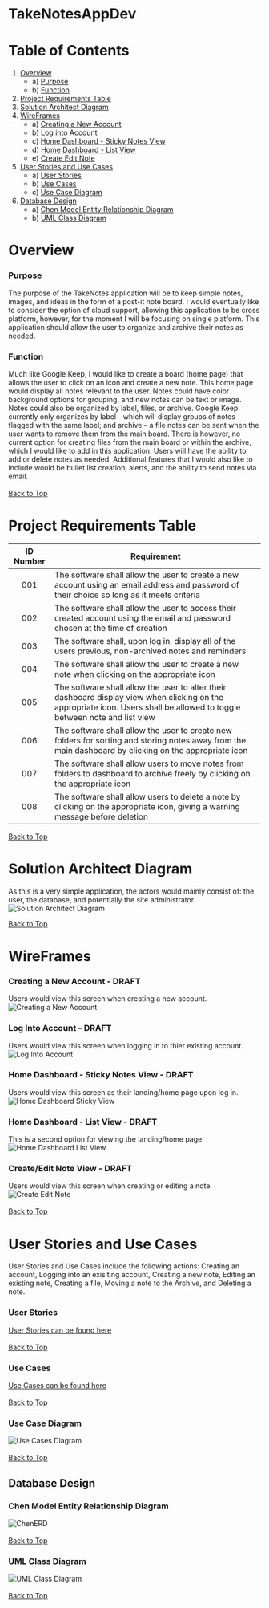 # TakeNotesAppDev

# Table of Contents
1. [Overview](https://github.com/EmHarris589/TakeNotesAppDev/blob/main/README.md#Overview)
   - a) [Purpose](https://github.com/EmHarris589/TakeNotesAppDev/blob/main/README.md#Purpose)
   - b) [Function](https://github.com/EmHarris589/TakeNotesAppDev/blob/main/README.md#Function)
2. [Project Requirements Table](https://github.com/EmHarris589/TakeNotesAppDev/blob/main/README.md#Project-Requirements-Table)
3. [Solution Architect Diagram](https://github.com/EmHarris589/TakeNotesAppDev/blob/main/README.md#Solution-Architect-Diagram)
4. [WireFrames](https://github.com/EmHarris589/TakeNotesAppDev/blob/main/README.md#WireFrames)
   - a) [Creating a New Account](https://github.com/EmHarris589/TakeNotesAppDev/blob/main/README.md#Creating-a-New-Account)
   - b) [Log into Account](https://github.com/EmHarris589/TakeNotesAppDev/blob/main/README.md#Log-Into-Account)
   - c) [Home Dashboard - Sticky Notes View](https://github.com/EmHarris589/TakeNotesAppDev/blob/main/README.md#Home-Dashboard-Sticky-Notes-View)
   - d) [Home Dashboard - List View](https://github.com/EmHarris589/TakeNotesAppDev/blob/main/README.md#Home-Dashboard-List-View)
   - e) [Create Edit Note](https://github.com/EmHarris589/TakeNotesAppDev/blob/main/README.md#Create-Edit-Note)
5. [User Stories and Use Cases](https://github.com/EmHarris589/TakeNotesAppDev/blob/main/README.md#User-Stories-and-Use-Cases)
   - a) [User Stories](https://github.com/EmHarris589/TakeNotesAppDev/blob/main/README.md#User-Stories)
   - b) [Use Cases](https://github.com/EmHarris589/TakeNotesAppDev/blob/main/README.md#Use-Cases)
   - c) [Use Case Diagram](https://github.com/EmHarris589/TakeNotesAppDev/blob/main/README.md#Use-Case-Diagram)
6. [Database Design](https://github.com/EmHarris589/TakeNotesAppDev/blob/main/README.md#Database-Design)
   - a) [Chen Model Entity Relationship Diagram](https://github.com/EmHarris589/TakeNotesAppDev/blob/main/README.md#Chen-Model-Entity-Relationship-Diagram)
   - b) [UML Class Diagram](https://github.com/EmHarris589/TakeNotesAppDev/blob/main/README.md#UML-Class-Diagram)


# Overview

### Purpose
The purpose of the TakeNotes application will be to keep simple notes, images, and ideas in the form of a post-it note board.  I would eventually like to consider the option of cloud support, allowing this application to be cross platform, however, for the moment I will be focusing on single platform.  This application should allow the user to organize and archive their notes as needed. 


### Function
Much like Google Keep, I would like to create a board (home page) that allows the user to click on an icon and create a new note.  This home page would display all notes relevant to the user.  Notes could have color background options for grouping, and new notes can be text or image.  Notes could also be organized by label, files, or archive.  Google Keep currently only organizes by label - which will display groups of notes flagged with the same label; and archive – a file notes can be sent when the user wants to remove them from the main board.  There is however, no current option for creating files from the main board or within the archive, which I would like to add in this application.  Users will have the ability to add or delete notes as needed.  Additional features that I would also like to include would be bullet list creation, alerts, and the ability to send notes via email.
<br>
<br>
[Back to Top](https://github.com/EmHarris589/TakeNotesAppDev/blob/main/README.md#Table-of-Contents)

# Project Requirements Table

|ID Number| Requirement|
| :---: | --- |
| 001 | The software shall allow the user to create a new account using an email address and password of their choice so long as it meets criteria |
| 002 | The software shall allow the user to access their created account using the email and password chosen at the time of creation | 
| 003 | The software shall, upon log in, display all of the users previous, non-archived notes and reminders |
| 004 | The software shall allow the user to create a new note when clicking on the appropriate icon |
| 005 | The software shall allow the user to alter their dashboard display view when clicking on the appropriate icon. Users shall be allowed to toggle between note and list view |
| 006 | The software shall allow the user to create new folders for sorting and storing notes away from the main dashboard by clicking on the appropriate icon |
| 007 | The software shall allow users to move notes from folders to dashboard to archive freely by clicking on the appropriate icon |
| 008 | The software shall allow users to delete a note by clicking on the appropriate icon, giving a warning message before deletion |  


[Back to Top](https://github.com/EmHarris589/TakeNotesAppDev/blob/main/README.md#Table-of-Contents)
<br>

# Solution Architect Diagram
As this is a very simple application, the actors would mainly consist of: the user, the database, and potentially the site administrator.
![Solution Architect Diagram](https://github.com/EmHarris589/TakeNotesAppDev/blob/8b2fa0768b9fa904a6838ac12f76b9e6db748da7/TakeNotes_SolutionArchitectDiagram.PNG)


[Back to Top](https://github.com/EmHarris589/TakeNotesAppDev/blob/main/README.md#Table-of-Contents)
<br>

# WireFrames
### Creating a New Account - DRAFT
Users would view this screen when creating a new account.
![Creating a New Account](https://github.com/EmHarris589/TakeNotesAppDev/blob/73279f4bed379f8936418c89849bf7776919cee4/CreateAccount_WF.PNG) 
### Log Into Account - DRAFT
Users would view this screen when logging in to thier existing account.
![Log Into Account](https://github.com/EmHarris589/TakeNotesAppDev/blob/dbe4437830441d543ba07f1ddc70becbb039d447/LogIn_WF.PNG)
### Home Dashboard - Sticky Notes View - DRAFT
Users would view this screen as their landing/home page upon log in.
![Home Dashboard Sticky View](https://github.com/EmHarris589/TakeNotesAppDev/blob/dbe4437830441d543ba07f1ddc70becbb039d447/HomePage_WF.PNG)
### Home Dashboard - List View - DRAFT
This is a second option for viewing the landing/home page.
![Home Dashboard List View](https://github.com/EmHarris589/TakeNotesAppDev/blob/dbe4437830441d543ba07f1ddc70becbb039d447/ListView_WF.PNG)
### Create/Edit Note View - DRAFT
Users would view this screen when creating or editing a note.
![Create Edit Note](https://github.com/EmHarris589/TakeNotesAppDev/blob/dbe4437830441d543ba07f1ddc70becbb039d447/SelectedNote_WF.png)
<br>
<br>
[Back to Top](https://github.com/EmHarris589/TakeNotesAppDev/blob/main/README.md#Table-of-Contents)
<br>

# User Stories and Use Cases
User Stories and Use Cases include the following actions:  Creating an account, Logging into an exisiting account, Creating a new note, Editing an existing note, Creating a file, Moving a note to the Archive, and Deleting a note.

### User Stories
[User Stories can be found here](https://github.com/EmHarris589/TakeNotesAppDev/blob/a8189b43b04e7d6259da17af9836cac735eee8c4/TakeNotes_UserStories.pdf)
<br>
<br>
[Back to Top](https://github.com/EmHarris589/TakeNotesAppDev/blob/main/README.md#Table-of-Contents)
<br>
### Use Cases
[Use Cases can be found here](https://github.com/EmHarris589/TakeNotesAppDev/blob/a8189b43b04e7d6259da17af9836cac735eee8c4/TakeNotes_UseCases.pdf)
<br>
<br>
[Back to Top](https://github.com/EmHarris589/TakeNotesAppDev/blob/main/README.md#Table-of-Contents)
<br>
### Use Case Diagram
![Use Cases Diagram](https://github.com/EmHarris589/TakeNotesAppDev/blob/a8189b43b04e7d6259da17af9836cac735eee8c4/TakeNotes_UseCaseDiagram.PNG)
<br>
<br>
[Back to Top](https://github.com/EmHarris589/TakeNotesAppDev/blob/main/README.md#Table-of-Contents)
<br>
## Database Design

### Chen Model Entity Relationship Diagram
![ChenERD](https://github.com/EmHarris589/TakeNotesAppDev/blob/2f8108e5857ad460ace8452761d12a8a59346aab/TakeNotes_ERD_ChenNotation.PNG)
<br>
<br>
[Back to Top](https://github.com/EmHarris589/TakeNotesAppDev/blob/main/README.md#Table-of-Contents)
<br>
### UML Class Diagram
![UML Class Diagram](https://github.com/EmHarris589/TakeNotesAppDev/blob/5ade8dc13405c00e8402c72f5a2bc5cd8b8ebff0/TakeNotes_ClassDiagram.PNG)
<br>
<br>
[Back to Top](https://github.com/EmHarris589/TakeNotesAppDev/blob/main/README.md#Table-of-Contents)
<br>
